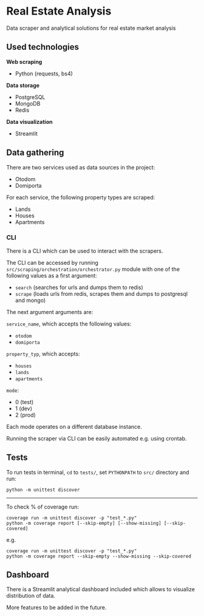 # Real Estate Analysis
Data scraper and analytical solutions for real estate market analysis

## Used technologies

**Web scraping**
- Python (requests, bs4)

**Data storage**
- PostgreSQL
- MongoDB
- Redis

**Data visualization**
- Streamlit


## Data gathering
There are two services used as data sources in the project:
- Otodom
- Domiporta

For each service, the following property types are scraped:
- Lands
- Houses
- Apartments

### CLI
There is a CLI which can be used to interact with the scrapers.

The CLI can be accessed by running `src/scraping/orchestration/orchestrator.py` module with one of the following values as a first argument:
- `search` (searches for urls and dumps them to redis) 
- `scrape` (loads urls from redis, scrapes them and dumps to postgresql and mongo)

The next argument arguments are:

`service_name`, which accepts the following values:
- `otodom`
- `domiporta`

`property_typ`, which accepts:
- `houses`
- `lands`
- `apartments`

`mode`:
- 0 (test)
- 1 (dev)
- 2 (prod)

Each mode operates on a different database instance.

Running the scraper via CLI can be easily automated e.g. using crontab.


## Tests
To run tests in terminal, `cd` to `tests/`, set `PYTHONPATH` to `src/` directory and run:

`python -m unittest discover`

---

To check % of coverage run:
```
coverage run -m unittest discover -p "test_*.py"
python -m coverage report [--skip-empty] [--show-missing] [--skip-covered]
```
e.g.
```
coverage run -m unittest discover -p "test_*.py"
python -m coverage report --skip-empty --show-missing --skip-covered
```

## Dashboard

There is a Streamlit analytical dashboard included which allows to visualize distribution of data.

More features to be added in the future.






